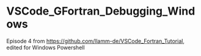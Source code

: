 # VSCode_GFortran_Debugging_Windows
Episode 4 from https://github.com/llamm-de/VSCode_Fortran_Tutorial, edited for Windows Powershell
